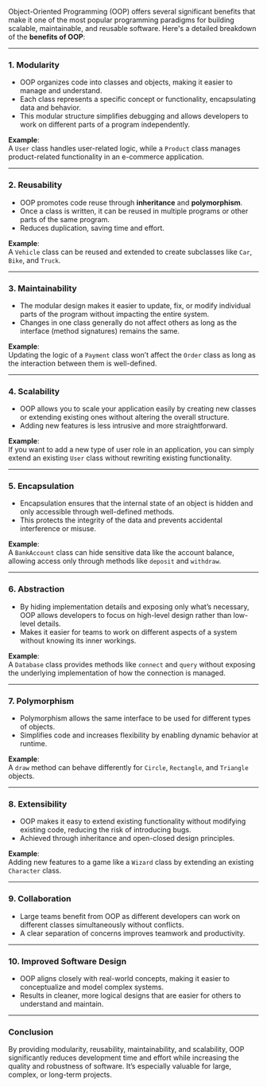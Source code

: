 Object-Oriented Programming (OOP) offers several significant benefits that make it one of the most popular programming paradigms for building scalable, maintainable, and reusable software. Here's a detailed breakdown of the **benefits of OOP**:

---

### **1. Modularity**
- OOP organizes code into classes and objects, making it easier to manage and understand.
- Each class represents a specific concept or functionality, encapsulating data and behavior.
- This modular structure simplifies debugging and allows developers to work on different parts of a program independently.

**Example**:  
A `User` class handles user-related logic, while a `Product` class manages product-related functionality in an e-commerce application.

---

### **2. Reusability**
- OOP promotes code reuse through **inheritance** and **polymorphism**.
- Once a class is written, it can be reused in multiple programs or other parts of the same program.
- Reduces duplication, saving time and effort.

**Example**:  
A `Vehicle` class can be reused and extended to create subclasses like `Car`, `Bike`, and `Truck`.

---

### **3. Maintainability**
- The modular design makes it easier to update, fix, or modify individual parts of the program without impacting the entire system.
- Changes in one class generally do not affect others as long as the interface (method signatures) remains the same.

**Example**:  
Updating the logic of a `Payment` class won’t affect the `Order` class as long as the interaction between them is well-defined.

---

### **4. Scalability**
- OOP allows you to scale your application easily by creating new classes or extending existing ones without altering the overall structure.
- Adding new features is less intrusive and more straightforward.

**Example**:  
If you want to add a new type of user role in an application, you can simply extend an existing `User` class without rewriting existing functionality.

---

### **5. Encapsulation**
- Encapsulation ensures that the internal state of an object is hidden and only accessible through well-defined methods.
- This protects the integrity of the data and prevents accidental interference or misuse.

**Example**:  
A `BankAccount` class can hide sensitive data like the account balance, allowing access only through methods like `deposit` and `withdraw`.

---

### **6. Abstraction**
- By hiding implementation details and exposing only what’s necessary, OOP allows developers to focus on high-level design rather than low-level details.
- Makes it easier for teams to work on different aspects of a system without knowing its inner workings.

**Example**:  
A `Database` class provides methods like `connect` and `query` without exposing the underlying implementation of how the connection is managed.

---

### **7. Polymorphism**
- Polymorphism allows the same interface to be used for different types of objects.
- Simplifies code and increases flexibility by enabling dynamic behavior at runtime.

**Example**:  
A `draw` method can behave differently for `Circle`, `Rectangle`, and `Triangle` objects.

---

### **8. Extensibility**
- OOP makes it easy to extend existing functionality without modifying existing code, reducing the risk of introducing bugs.
- Achieved through inheritance and open-closed design principles.

**Example**:  
Adding new features to a game like a `Wizard` class by extending an existing `Character` class.

---

### **9. Collaboration**
- Large teams benefit from OOP as different developers can work on different classes simultaneously without conflicts.
- A clear separation of concerns improves teamwork and productivity.

---

### **10. Improved Software Design**
- OOP aligns closely with real-world concepts, making it easier to conceptualize and model complex systems.
- Results in cleaner, more logical designs that are easier for others to understand and maintain.

---

### **Conclusion**
By providing modularity, reusability, maintainability, and scalability, OOP significantly reduces development time and effort while increasing the quality and robustness of software. It’s especially valuable for large, complex, or long-term projects.  
